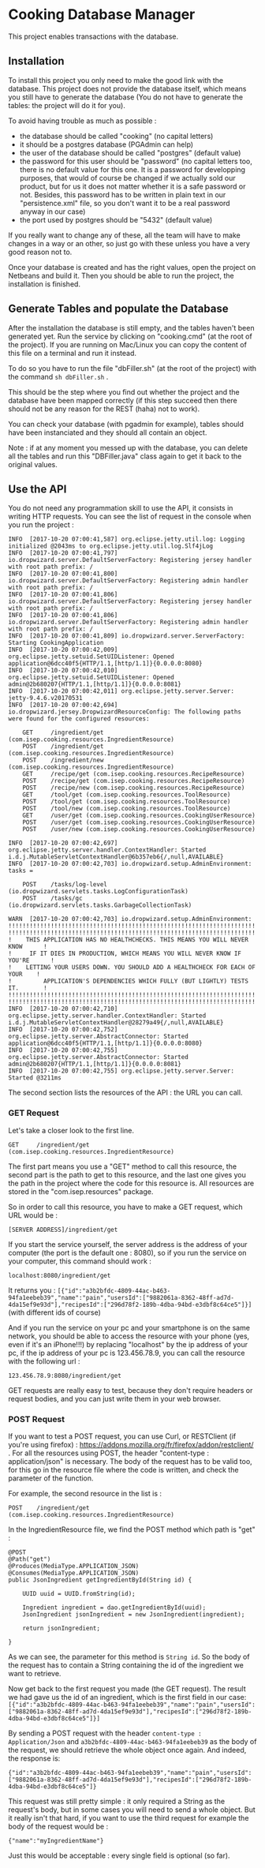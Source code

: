 # Cooking Database Manager

This project enables transactions with the database.

## Installation

To install this project you only need to make the good link with the database.
This project does not provide the database itself, which means you still have to generate the database (You do not have to generate the tables: the project will do it for you).

To avoid having trouble as much as possible :
 - the database should be called "cooking" (no capital letters)
 - it should be a postgres database (PGAdmin can help)
 - the user of the database should be called "postgres" (default value)
 - the password for this user should be "password" (no capital letters too, there is no default value for this one. It is a password for developping purposes, that would of course be changed if we actually sold our product, but for us it does not matter whether it is a safe password or not. Besides, this password has to be written in plain text in our "persistence.xml" file, so you don't want it to be a real password anyway in our case)
 - the port used by postgres should be "5432" (default value)
 
If you really want to change any of these, all the team will have to make changes in a way or an other, so just go with these unless you have a very good reason not to.
 
Once your database is created and has the right values, open the project on Netbeans and build it.
Then you should be able to run the project, the installation is finished.

## Generate Tables and populate the Database

After the installation the database is still empty, and the tables haven't been generated yet.
Run the service by clicking on "cooking.cmd" (at the root of the project). If you are running on Mac/Linux you can copy the content of this file on a terminal and run it instead.

To do so you have to run the file "dbFiller.sh" (at the root of the project) with the command ```sh dbFiller.sh``` .

This should be the step where you find out whether the project and the database have been mapped correctly (if this step succeed then there should not be any reason for the REST (haha) not to work).

You can check your database (with pgadmin for example), tables should have been instanciated and they should all contain an object.

Note : if at any moment you messed up with the database, you can delete all the tables and run this "DBFiller.java" class again to get it back to the original values.

## Use the API

You do not need any programmation skill to use the API, it consists in writing HTTP requests.
You can see the list of request in the console when you run the project :


```
INFO  [2017-10-20 07:00:41,587] org.eclipse.jetty.util.log: Logging initialized @2043ms to org.eclipse.jetty.util.log.Slf4jLog
INFO  [2017-10-20 07:00:41,797] io.dropwizard.server.DefaultServerFactory: Registering jersey handler with root path prefix: /
INFO  [2017-10-20 07:00:41,800] io.dropwizard.server.DefaultServerFactory: Registering admin handler with root path prefix: /
INFO  [2017-10-20 07:00:41,806] io.dropwizard.server.DefaultServerFactory: Registering jersey handler with root path prefix: /
INFO  [2017-10-20 07:00:41,806] io.dropwizard.server.DefaultServerFactory: Registering admin handler with root path prefix: /
INFO  [2017-10-20 07:00:41,809] io.dropwizard.server.ServerFactory: Starting CookingApplication
INFO  [2017-10-20 07:00:42,009] org.eclipse.jetty.setuid.SetUIDListener: Opened application@6dcc40f5{HTTP/1.1,[http/1.1]}{0.0.0.0:8080}
INFO  [2017-10-20 07:00:42,010] org.eclipse.jetty.setuid.SetUIDListener: Opened admin@2b680207{HTTP/1.1,[http/1.1]}{0.0.0.0:8081}
INFO  [2017-10-20 07:00:42,011] org.eclipse.jetty.server.Server: jetty-9.4.6.v20170531
INFO  [2017-10-20 07:00:42,694] io.dropwizard.jersey.DropwizardResourceConfig: The following paths were found for the configured resources:

    GET     /ingredient/get (com.isep.cooking.resources.IngredientResource)
    POST    /ingredient/get (com.isep.cooking.resources.IngredientResource)
    POST    /ingredient/new (com.isep.cooking.resources.IngredientResource)
    GET     /recipe/get (com.isep.cooking.resources.RecipeResource)
    POST    /recipe/get (com.isep.cooking.resources.RecipeResource)
    POST    /recipe/new (com.isep.cooking.resources.RecipeResource)
    GET     /tool/get (com.isep.cooking.resources.ToolResource)
    POST    /tool/get (com.isep.cooking.resources.ToolResource)
    POST    /tool/new (com.isep.cooking.resources.ToolResource)
    GET     /user/get (com.isep.cooking.resources.CookingUserResource)
    POST    /user/get (com.isep.cooking.resources.CookingUserResource)
    POST    /user/new (com.isep.cooking.resources.CookingUserResource)

INFO  [2017-10-20 07:00:42,697] org.eclipse.jetty.server.handler.ContextHandler: Started i.d.j.MutableServletContextHandler@6b357eb6{/,null,AVAILABLE}
INFO  [2017-10-20 07:00:42,703] io.dropwizard.setup.AdminEnvironment: tasks = 

    POST    /tasks/log-level (io.dropwizard.servlets.tasks.LogConfigurationTask)
    POST    /tasks/gc (io.dropwizard.servlets.tasks.GarbageCollectionTask)

WARN  [2017-10-20 07:00:42,703] io.dropwizard.setup.AdminEnvironment: 
!!!!!!!!!!!!!!!!!!!!!!!!!!!!!!!!!!!!!!!!!!!!!!!!!!!!!!!!!!!!!!!!!!!!!!!!!!!!!!!!
!!!!!!!!!!!!!!!!!!!!!!!!!!!!!!!!!!!!!!!!!!!!!!!!!!!!!!!!!!!!!!!!!!!!!!!!!!!!!!!!
!    THIS APPLICATION HAS NO HEALTHCHECKS. THIS MEANS YOU WILL NEVER KNOW      !
!     IF IT DIES IN PRODUCTION, WHICH MEANS YOU WILL NEVER KNOW IF YOU'RE      !
!    LETTING YOUR USERS DOWN. YOU SHOULD ADD A HEALTHCHECK FOR EACH OF YOUR    !
!         APPLICATION'S DEPENDENCIES WHICH FULLY (BUT LIGHTLY) TESTS IT.       !
!!!!!!!!!!!!!!!!!!!!!!!!!!!!!!!!!!!!!!!!!!!!!!!!!!!!!!!!!!!!!!!!!!!!!!!!!!!!!!!!
!!!!!!!!!!!!!!!!!!!!!!!!!!!!!!!!!!!!!!!!!!!!!!!!!!!!!!!!!!!!!!!!!!!!!!!!!!!!!!!!
INFO  [2017-10-20 07:00:42,710] org.eclipse.jetty.server.handler.ContextHandler: Started i.d.j.MutableServletContextHandler@28279a49{/,null,AVAILABLE}
INFO  [2017-10-20 07:00:42,752] org.eclipse.jetty.server.AbstractConnector: Started application@6dcc40f5{HTTP/1.1,[http/1.1]}{0.0.0.0:8080}
INFO  [2017-10-20 07:00:42,755] org.eclipse.jetty.server.AbstractConnector: Started admin@2b680207{HTTP/1.1,[http/1.1]}{0.0.0.0:8081}
INFO  [2017-10-20 07:00:42,755] org.eclipse.jetty.server.Server: Started @3211ms
```

The second section lists the resources of the API : the URL you can call.

### GET Request
Let's take a closer look to the first line.

```GET     /ingredient/get (com.isep.cooking.resources.IngredientResource)```

The first part means you use a "GET" method to call this resource, the second part is the path to get to this resource, and the last one gives you the path in the project where the code for this resource is. All resources are stored in the "com.isep.resources" package.

So in order to call this resource, you have to make a GET request, which URL would be :

```[SERVER ADDRESS]/ingredient/get```

If you start the service yourself, the server address is the address of your computer (the port is the default one : 8080), so if you run the service on your computer, this command should work :

```localhost:8080/ingredient/get```

It returns you : 
```[{"id":"a3b2bfdc-4809-44ac-b463-94fa1eebeb39","name":"pain","usersId":["9882061a-8362-48ff-ad7d-4da15ef9e93d"],"recipesId":["296d78f2-189b-4dba-94bd-e3dbf8c64ce5"]}]```
(with different ids of course)

And if you run the service on your pc and your smartphone is on the same network, you should be able to access the resource with your phone (yes, even if it's an iPhone!!!) by replacing "localhost" by the ip address of your pc, if the ip address of your pc is 123.456.78.9, you can call the resource with the following url :

```123.456.78.9:8080/ingredient/get```

GET requests are really easy to test, because they don't require headers or request bodies, and you can just write them in your web browser.

### POST Request
If you want to test a POST request, you can use Curl, or RESTClient (if you're using firefox) : https://addons.mozilla.org/fr/firefox/addon/restclient/ .
For all the resources using POST, the header "content-type : application/json" is necessary.
The body of the request has to be valid too, for this go in the resource file where the code is written, and check the parameter of the function.

For example, the second resource in the list is :

```POST    /ingredient/get (com.isep.cooking.resources.IngredientResource)```

In the IngredientResource file, we find the POST method which path is "get" :

```
@POST
@Path("get")
@Produces(MediaType.APPLICATION_JSON)
@Consumes(MediaType.APPLICATION_JSON)
public JsonIngredient getIngredientById(String id) {

	UUID uuid = UUID.fromString(id);

	Ingredient ingredient = dao.getIngredientById(uuid);
	JsonIngredient jsonIngredient = new JsonIngredient(ingredient);

	return jsonIngredient;

}
```

As we can see, the parameter for this method is ```String id```.
So the body of the request has to contain a String containing the id of the ingredient we want to retrieve.

Now get back to the first request you made (the GET request). The result we had gave us the id of an ingredient, which is the first field in our case:
```[{"id":"a3b2bfdc-4809-44ac-b463-94fa1eebeb39","name":"pain","usersId":["9882061a-8362-48ff-ad7d-4da15ef9e93d"],"recipesId":["296d78f2-189b-4dba-94bd-e3dbf8c64ce5"]}]```

By sending a POST request with the header ```content-type : Application/Json``` and ```a3b2bfdc-4809-44ac-b463-94fa1eebeb39``` as the body of the request, we should retrieve the whole object once again.
And indeed, the response is:

```{"id":"a3b2bfdc-4809-44ac-b463-94fa1eebeb39","name":"pain","usersId":["9882061a-8362-48ff-ad7d-4da15ef9e93d"],"recipesId":["296d78f2-189b-4dba-94bd-e3dbf8c64ce5"]}```

This request was still pretty simple : it only required a String as the request's body, but in some cases you will need to send a whole object. But it really isn't that hard, if you want to use the third request for example the body of the request would be :

```{"name":"myIngredientName"}```

Just this would be acceptable : every single field is optional (so far).

